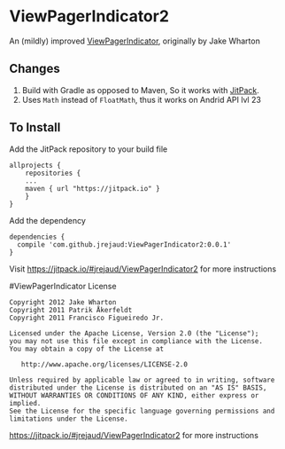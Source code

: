 # ViewPagerIndicator2
An (mildly) improved [ViewPagerIndicator](https://github.com/JakeWharton/ViewPagerIndicator), originally by Jake Wharton

## Changes
1. Build with Gradle as opposed to Maven, So it works with [JitPack](https://jitpack.io/).
2. Uses `Math` instead of `FloatMath`, thus it works on Andrid API lvl 23

## To Install
Add the JitPack repository to your build file
```
allprojects {
	repositories {
  	...
  	maven { url "https://jitpack.io" }
	}
}
```

Add the dependency
```
dependencies {
  compile 'com.github.jrejaud:ViewPagerIndicator2:0.0.1'
}
```
Visit https://jitpack.io/#jrejaud/ViewPagerIndicator2 for more instructions

#ViewPagerIndicator License 
```
Copyright 2012 Jake Wharton
Copyright 2011 Patrik Åkerfeldt
Copyright 2011 Francisco Figueiredo Jr.

Licensed under the Apache License, Version 2.0 (the "License");
you may not use this file except in compliance with the License.
You may obtain a copy of the License at

   http://www.apache.org/licenses/LICENSE-2.0

Unless required by applicable law or agreed to in writing, software
distributed under the License is distributed on an "AS IS" BASIS,
WITHOUT WARRANTIES OR CONDITIONS OF ANY KIND, either express or implied.
See the License for the specific language governing permissions and
limitations under the License.
```

https://jitpack.io/#jrejaud/ViewPagerIndicator2 for more instructions
